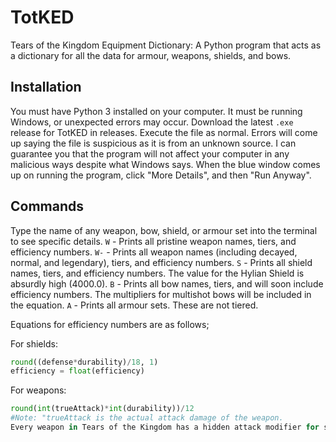 # TotKED
Tears of the Kingdom Equipment Dictionary: A Python program that acts as a dictionary for all the data for armour, weapons, shields, and bows.

## Installation
You must have Python 3 installed on your computer. It must be running Windows, or unexpected errors may occur.
Download the latest ```.exe``` release for TotKED in releases. Execute the file as normal. Errors will come up saying the file is suspicious as 
it is from an unknown source. I can guarantee you that the program will not affect your computer in any malicious ways despite what Windows says.
When the blue window comes up on running the program, click "More Details", and then "Run Anyway".

## Commands
Type the name of any weapon, bow, shield, or armour set into the terminal to see specific details.
```W``` - Prints all pristine weapon names, tiers, and efficiency numbers.
```W-``` - Prints all weapon names (including decayed, normal, and legendary), tiers, and efficiency numbers.
```S``` - Prints all shield names, tiers, and efficiency numbers. The value for the Hylian Shield is absurdly high (4000.0).
```B``` - Prints all bow names, tiers, and will soon include efficiency numbers. The multipliers for multishot bows will be included in the equation.
```A``` - Prints all armour sets. These are not tiered.

Equations for efficiency numbers are as follows;

For shields: 
```py
round((defense*durability)/18, 1)
efficiency = float(efficiency)
```

For weapons:
```py
round(int(trueAttack)*int(durability))/12
#Note: "trueAttack is the actual attack damage of the weapon.
Every weapon in Tears of the Kingdom has a hidden attack modifier for spear or two-handed weapons.
```

